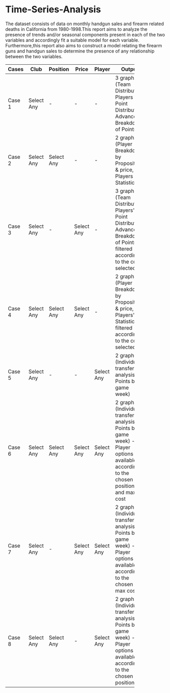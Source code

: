 # Time-Series-Analysis
The dataset consists of data on monthly handgun sales and firearm related deaths in California from 1980-1998.This report
aims to analyze the presence of trends and/or seasonal components present in each of the two variables and accordingly fit
a suitable model for each variable. Furthermore,this report also aims to construct a model relating the firearm guns and
handgun sales to determine the presence of any relationship between the two variables.


<table style="width: 80%;>
  <col width="10%">
  <col width="10%">
  <col width="10%">
  <col width="10%">
  <col width="10%">
  <col width="20%">
    <thead>
        <th>Cases</th>
        <th>Club </th>
        <th>Position</th>
        <th>Price </th>
        <th>Player</th>
        <th>Output</th>
    </thead>
    <tbody>
        <tr>
            <td>Case 1  </td>
            <td>Select Any</td>
            <td>     -    </td>
            <td>     -    </td>
            <td>     -    </td>
            <td>3 graphs (Team Distribution, Players Point Distribution, Advanced Breakdown of Points)</td>
        </tr>
        <tr>
            <td>Case 2</td>
            <td>Select Any</td>
            <td>Select Any</td>
            <td>     -</td>
            <td>     -</td>
            <td>2 graphs (Player Breakdown by Proposition & price, Players Statistics)</td>
        </tr>
        <tr>
            <td>Case 3</td>
            <td>Select Any</td>
            <td>     -</td>
            <td>Select Any</td>
            <td>     -</td>
            <td>3 graphs (Team Distribution, Players' Point Distribution, Advanced Breakdown of Points)- filtered according to the cost selected</td>
        </tr>
        <tr>
            <td>Case 4</td>
            <td>Select Any</td>
            <td>Select Any</td>
            <td>Select Any</td>
            <td>     -</td>
            <td>2 graphs (Player Breakdown by Proposition & price, Players' Statistics) - filtered according to the cost selected</td>
        </tr>
        <tr>
            <td>Case 5</td>
            <td>Select Any</td>
            <td>     -</td>
            <td>     -</td>
            <td>Select Any</td>
            <td>2 graphs (Individual transfer analysis, Points by game week)</td>
        </tr>
        <tr>
            <td>Case 6</td>
            <td>Select Any</td>
            <td>Select Any</td>
            <td>Select Any</td>
            <td>Select Any</td>
            <td>2 graphs (Individual transfer analysis, Points by game week) - Player options available according to the chosen position and max cost</td>
        </tr>
        <tr>
            <td>Case 7</td>
            <td>Select Any</td>
            <td>     -</td>
            <td>Select Any</td>
            <td>Select Any</td>
            <td>2 graphs (Individual transfer analysis, Points by game week) - Player options available according to the chosen max cost </td>
        </tr>
        <tr>
            <td>Case 8</td>
            <td>Select Any</td>
            <td>Select Any</td>
            <td>     -</td>
            <td>Select Any</td>
            <td>2 graphs (Individual transfer analysis, Points by game week) - Player options available according to the chosen position</td>
        </tr>
    </tbody>
  </table>
